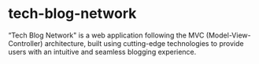 # tech-blog-network
“Tech Blog Network" is a web application following the MVC (Model-View-Controller) architecture, built using cutting-edge technologies to provide users with an intuitive and seamless blogging experience.
